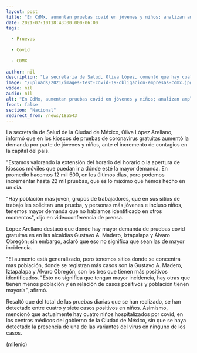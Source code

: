 ```yaml
---
layout: post
title: "En CdMx, aumentan pruebas covid en jóvenes y niños; analizan ampliar horarios de kioskos"
date: 2021-07-10T18:43:00.000-06:00
tags:
  
  - Pruevas
  
  - Covid
  
  - CDMX
  
author: nil
description: "La secretaria de Salud, Oliva López, comentó que hay cuatro niños hospitalizados por covid-19, sin detectar alguna de las variantes. "
image: "/uploads/2021/images-test-covid-19-obligacion-empresas-cdmx.jpg"
video: nil
audio: nil
alt: "En CdMx, aumentan pruebas covid en jóvenes y niños; analizan ampliar horarios de kioskos"
front: false
section: "Nacional"
redirect_from: /news/185543
---
```


La secretaria de Salud de la Ciudad de México, Oliva López Arellano, informó que en los kioscos de pruebas de coronavirus gratuitas aumentó la demanda por parte de jóvenes y niños, ante el incremento de contagios en la capital del país. 

"Estamos valorando la extensión del horario del horario o la apertura de kioscos móviles que puedan ir a dónde esté la mayor demanda. En promedio hacemos 12 mil 500, en los últimos días, pero podemos incrementar hasta 22 mil pruebas, que es lo máximo que hemos hecho en un día. 

"Hay población mas joven, grupos de trabajadores, que en sus sitios de trabajo les solicitan una prueba, y personas más jóvenes e incluso niños, tenemos mayor demanda que no habíamos identificado en otros momentos", dijo en videoconferencia de prensa. 

López Arellano destacó que donde hay mayor demanda de pruebas covid gratuitas es en las alcaldías Gustavo A. Madero, Iztapalapa y Álvaro Obregón; sin embargo, aclaró que eso no significa que sean las de mayor incidencia. 

"El aumento está generalizado, pero tenemos sitios donde se concentra mas población, donde se registran más casos son la Gustavo A. Madero, Iztapalapa y Álvaro Obregón, son los tres que tienen más positivos identificados. "Esto no significa que tengan mayor incidencia, hay otras que tienen menos población y en relación de casos positivos y población tienen mayoría", afirmó. 

Resaltó que del total de las pruebas diarias que se han realizado, se han detectado entre cuatro y siete casos positivos en niños. Asimismo, mencionó que actualmente hay cuatro niños hospitalizados por covid, en los centros médicos del gobierno de la Ciudad de México, sin que se haya detectado la presencia de una de las variantes del virus en ninguno de los casos. 

(milenio)